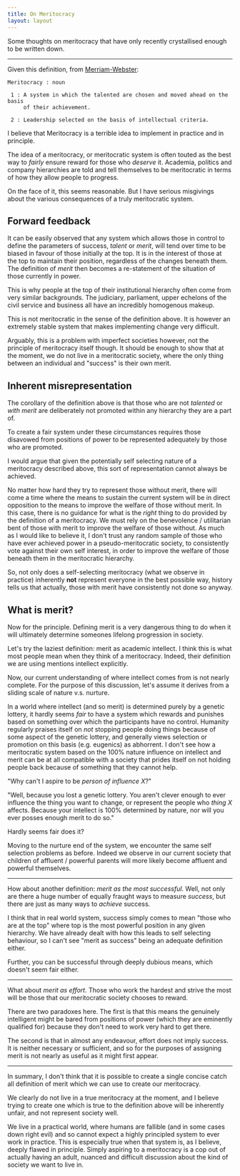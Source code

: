 ```yaml
---
title: On Meritocracy
layout: layout
---
```


Some thoughts on meritocracy that have only recently crystallised enough to be
written down.

---

Given this definition, from
[Merriam-Webster](https://www.merriam-webster.com/dictionary/meritocracy):

```
Meritocracy : noun

 1 : A system in which the talented are chosen and moved ahead on the basis
     of their achievement.

 2 : Leadership selected on the basis of intellectual criteria.
```

I believe that Meritocracy is a terrible idea to implement in practice and in
principle. 

The idea of a meritocracy, or meritocratic system is often touted as the best
way to *fairly* ensure reward for those who *deserve* it. Academia, politics
and company hierarchies are told and tell themselves to be meritocratic in
terms of how they allow people to progress.

On the face of it, this seems reasonable. But I have serious misgivings about
the various consequences of a truly meritocratic system.

## Forward feedback

It can be easily observed that any system which allows those in
control to define the parameters of success, *talent* or *merit*, will
tend over time to be biased in favour of those initially at the top. It is
in the interest of those at the top to maintain their position, regardless of
the changes beneath them. The definition of *merit* then becomes a re-statement
of the situation of those currently in power.

This is why people at the top of their institutional hierarchy often come
from very similar backgrounds. The judiciary, parliament, upper echelons of
the civil service and business all have an incredibly homogenous makeup.

This is not meritocratic in the sense of the definition above. It is however
an extremely stable system that makes implementing change very difficult.

Arguably, this is a problem with imperfect societies however, not the
principle of meritocracy itself though. It should be enough to show that at
the moment, we do not live in a meritocratic society, where the only thing
between an individual and "success" is their own merit.

## Inherent misrepresentation

The corollary of the definition above is that those who are not *talented*
or *with merit* are deliberately not promoted within any hierarchy they are
a part of.

To create a fair system under these circumstances requires those
disavowed from positions of power to be represented adequately by those who are
promoted.

I would argue that given the potentially self selecting nature of a
meritocracy described above, this sort of representation cannot always be
achieved.

No matter how hard they try to represent those without merit, there will come
a time where the means to sustain the current system will be in direct
opposition to the means to improve the welfare of those without merit. In this
case, there is no guidance for what is the *right* thing to do provided by
the definition of a meritocracy. We must rely on the benevolence / utilitarian
bent of those with merit to improve the welfare of those without. As much as
I would like to believe it, I don't trust any random sample of those who have
ever achieved power in a pseudo-meritocratic society, to consistently vote
against their own self interest, in order to improve the welfare of those
beneath them in the meritocratic hierarchy.

So, not only does a self-selecting meritocracy (what we observe in practice)
inherently **not** represent everyone in the best possible way, history tells
us that actually, those with merit have consistently not done so anyway.

## What is merit?

Now for the principle. Defining merit is a very dangerous thing to do when
it will ultimately determine someones lifelong progression in society.

Let's try the laziest definition: merit as academic intellect. I think this
is what most people mean when they think of a meritocracy. Indeed, their
definition we are using mentions intellect explicitly. 

Now, our current understanding of where intellect comes from is not nearly
complete. For the purpose of this discussion, let's assume it derives from
a sliding scale of nature v.s. nurture.

In a world where intellect (and so merit) is determined purely by a genetic
lottery, it hardly seems *fair* to have a system which rewards and punishes
based on something over which the participants have no control. Humanity
regularly praises itself on *not* stopping people doing things because of
some aspect of the genetic lottery, and generally views selection or promotion
on this basis (e.g. eugenics) as abhorrent. I don't see how a meritocratic
system based on the 100% nature influence on intellect and merit can be at all
compatible with a society that prides itself on not holding people back because
of something that they cannot help.

"Why can't I aspire to be *person of influence X*?"

"Well, because you lost a genetic lottery. You aren't clever enough to ever
influence the thing you want to change, or represent the people who *thing X*
affects. Because your intellect is 100% determined by nature, nor will you
ever posses enough merit to do so."

Hardly seems fair does it?

Moving to the nurture end of the system, we encounter the same self selection
problems as before. Indeed we observe in our current society that children of
affluent / powerful parents will more likely become affluent and powerful
themselves.

--- 

How about another definition: *merit as the most successful*. Well, not only
are there a huge number of equally fraught ways to measure *success*, but
there are just as many ways to *achieve* success.

I think that in real world system, success simply comes to mean "those who
are at the top" where top is the most powerful position in any given
hierarchy. We have already dealt with how this leads to self selecting
behaviour, so I can't see "merit as success" being an adequate definition
either.

Further, you can be successful through deeply dubious means, which doesn't
seem fair either.

---

What about *merit as effort*. Those who work the hardest and strive the most
will be those that our meritocratic society chooses to reward.

There are two paradoxes here. The first is that this means the genuinely
intelligent might be bared from positions of power (which they are eminently
qualified for) because they don't need to work very hard to get there.

The second is that in almost any endeavour, effort does not imply success.
It is neither necessary or sufficient, and so for the purposes of assigning
merit is not nearly as useful as it might first appear.

---

In summary, I don't think that it is possible to create a single concise
catch all definition of merit which we can use to create our meritocracy.

We clearly do not live in a true meritocracy at the moment, and I believe
trying to create one which is true to the definition above will be inherently
unfair, and not represent society well.

We live in a practical world, where humans are fallible (and in some cases
down right evil) and so cannot expect a highly principled system to ever work
in practice. This is especially true when that system is, as I believe, deeply
flawed in principle.  Simply aspiring to a meritocracy is a cop out of
actually having an adult, nuanced and difficult discussion about the kind of
society we want to live in.
